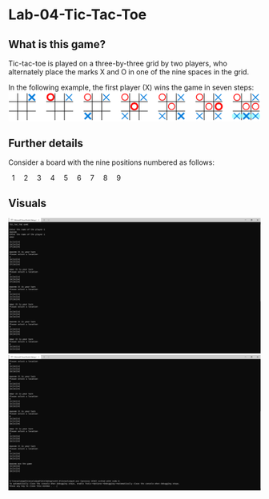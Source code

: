 # Lab-04-Tic-Tac-Toe

## What is this game?
Tic-tac-toe is played on a three-by-three grid by two players, who alternately place the marks X and O in one of the nine spaces in the grid.

In the following example, the first player (X) wins the game in seven steps:
![image](/Tic-tac-toe.png)
## Further details
Consider a board with the nine positions numbered as follows:

 1 	 2 	 3 
 4 	 5 	 6 
 7 	 8 	 9 
## Visuals
![image](/1.png)
![image](/2.png)



